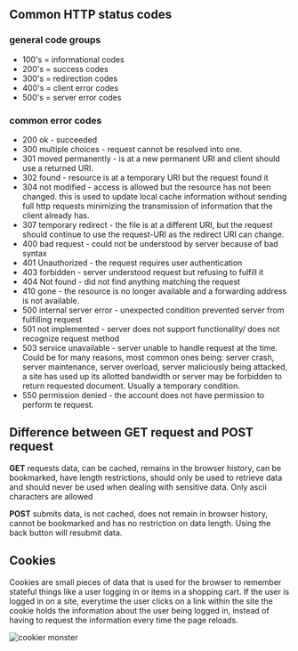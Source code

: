 ## Common HTTP status codes

### general code groups

* 100's = informational codes
* 200's = success codes
* 300's = redirection codes
* 400's = client error codes 
* 500's = server error codes 

### common error codes

* 200 ok - succeeded
* 300 multiple choices - request cannot be resolved into one. 
* 301 moved permanently - is at a new permanent URI and client should use a returned URI. 
* 302 found - resource is at a temporary URI but the request found it
* 304 not modified - access is allowed but the resource has not been changed. this is used to update local cache information without sending full http requests minimizing the transmission of information that the client already has. 
* 307 temporary redirect - the file is at a different URI, but the request should continue to use the request-URI as the redirect URI can change. 
* 400 bad request - could not be understood by server because of bad syntax
* 401 Unauthorized - the request requires user authentication
* 403 forbidden - server understood request but refusing to fulfill it
* 404 Not found - did not find anything matching the request
* 410 gone - the resource is no longer available and a forwarding address is not available. 
* 500 internal server error - unexpected condition prevented server from fulfilling request
* 501 not implemented - server does not support functionality/ does not recognize request method
* 503 service unavailable - server unable to handle request at the time. Could be for many reasons, most common ones being: server crash, server maintenance, server overload, server maliciously being attacked, a site has used up its allotted bandwidth or server may be forbidden to return requested document. Usually a temporary condition. 
* 550 permission denied - the account does not have permission to perform te request. 

## Difference between GET request and POST request

**GET** requests data, can be cached, remains in the browser history, can be bookmarked, have length restrictions, should only be used to retrieve data and should never be used when dealing with sensitive data. Only ascii characters are allowed

**POST** submits data, is not cached, does not remain in browser history, cannot be bookmarked and has no restriction on data length. Using the back button will resubmit data.

## Cookies

Cookies are small pieces of data that is used for the browser to remember stateful things like a user logging in or items in a shopping cart. If the user is logged in on a site, everytime the user clicks on a link within the site the cookie holds the information about the user being logged in, instead of having to request the information every time the page reloads. 

![cookier monster](http://pm1.narvii.com/6108/c6caea94521d534fb12e08575a34f7bf1774f8ce_hq.jpg "Cookies??")